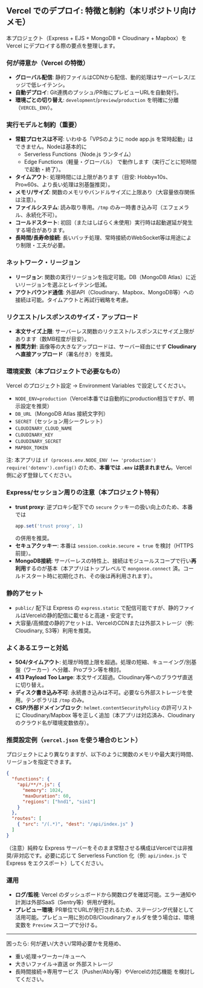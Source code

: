 ## Vercel でのデプロイ: 特徴と制約（本リポジトリ向けメモ）

本プロジェクト（Express + EJS + MongoDB + Cloudinary + Mapbox）を Vercel にデプロイする際の要点を整理します。

### 何が得意か（Vercel の特徴）
- **グローバル配信**: 静的ファイルはCDNから配信、動的処理はサーバーレス/エッジで低レイテンシ。
- **自動デプロイ**: Git連携のプッシュ/PR毎にプレビューURLを自動発行。
- **環境ごとの切り替え**: `development`/`preview`/`production` を明確に分離（`VERCEL_ENV`）。

### 実行モデルと制約（重要）
- **常駐プロセスは不可**: いわゆる「VPSのように node app.js を常時起動」はできません。Nodeは基本的に
  - Serverless Functions（Node.js ランタイム）
  - Edge Functions（軽量・グローバル）
 で動作します（実行ごとに短時間で起動・終了）。
- **タイムアウト**: 処理時間には上限があります（目安: Hobby≈10s、Pro≈60s、より長い処理は別基盤推奨）。
- **メモリ/サイズ**: 関数のメモリやバンドルサイズに上限あり（大容量依存関係は注意）。
- **ファイルシステム**: 読み取り専用。`/tmp` のみ一時書き込み可（エフェメラル、永続化不可）。
- **コールドスタート**: 初回（またはしばらく未使用）実行時は起動遅延が発生する場合があります。
- **長時間/長寿命接続**: 長いバッチ処理、常時接続のWebSocket等は用途により制限・工夫が必要。

### ネットワーク・リージョン
- **リージョン**: 関数の実行リージョンを指定可能。DB（MongoDB Atlas）に近いリージョンを選ぶとレイテンシ低減。
- **アウトバウンド通信**: 外部API（Cloudinary、Mapbox、MongoDB等）への接続は可能。タイムアウトと再試行戦略を考慮。

### リクエスト/レスポンスのサイズ・アップロード
- **本文サイズ上限**: サーバーレス関数のリクエスト/レスポンスにサイズ上限があります（数MB程度が目安）。
- **推奨方針**: 画像等の大きなアップロードは、サーバー経由にせず **Cloudinary へ直接アップロード**（署名付き）を推奨。

### 環境変数（本プロジェクトで必要なもの）
Vercel のプロジェクト設定 → Environment Variables で設定してください。
- `NODE_ENV=production`（Vercel本番では自動的にproduction相当ですが、明示設定を推奨）
- `DB_URL`（MongoDB Atlas 接続文字列）
- `SECRET`（セッション用シークレット）
- `CLOUDINARY_CLOUD_NAME`
- `CLOUDINARY_KEY`
- `CLOUDINARY_SECRET`
- `MAPBOX_TOKEN`

注: 本アプリは `if (process.env.NODE_ENV !== 'production') require('dotenv').config()` のため、**本番では `.env` は読まれません**。Vercel側に必ず登録してください。

### Express/セッション周りの注意（本プロジェクト特有）
- **trust proxy**: 逆プロキシ配下での `secure` クッキーの扱い向上のため、本番では
  ```js
  app.set('trust proxy', 1)
  ```
  の併用を推奨。
- **セキュアクッキー**: 本番は `session.cookie.secure = true` を検討（HTTPS前提）。
- **MongoDB接続**: サーバーレスの特性上、接続はモジュールスコープで行い**再利用**するのが基本（本アプリはトップレベルで `mongoose.connect` 済。コールドスタート時に初期化され、その後は再利用されます）。

### 静的アセット
- `public/` 配下は Express の `express.static` で配信可能ですが、静的ファイルはVercelの静的配信に載せると高速・安定です。
- 大容量/高頻度の静的アセットは、VercelのCDNまたは外部ストレージ（例: Cloudinary, S3等）利用を推奨。

### よくあるエラーと対処
- **504/タイムアウト**: 処理が時間上限を超過。処理の短縮、キューイング/別基盤（ワーカー）へ分離、Proプラン等を検討。
- **413 Payload Too Large**: 本文サイズ超過。Cloudinary等へのブラウザ直送に切り替え。
- **ディスク書き込み不可**: 永続書き込みは不可。必要なら外部ストレージを使用。テンポラリは `/tmp` のみ。
- **CSP/外部ドメインブロック**: `helmet.contentSecurityPolicy` の許可リストに Cloudinary/Mapbox 等を正しく追加（本アプリは対応済み、Cloudinaryのクラウド名が環境変数依存）。

### 推奨設定例（`vercel.json` を使う場合のヒント）
プロジェクトにより異なりますが、以下のように関数のメモリや最大実行時間、リージョンを指定できます。
```json
{
  "functions": {
    "api/**/*.js": {
      "memory": 1024,
      "maxDuration": 60,
      "regions": ["hnd1", "sin1"]
    }
  },
  "routes": [
    { "src": "/(.*)", "dest": "/api/index.js" }
  ]
}
```

（注意）純粋な Express サーバーをそのまま常駐させる構成はVercelでは非推奨/非対応です。必要に応じて Serverless Function 化（例: `api/index.js` で Express をエクスポート）してください。

### 運用
- **ログ/監視**: Vercel のダッシュボードから関数ログを確認可能。エラー通知や計測は外部SaaS（Sentry等）併用が便利。
- **プレビュー環境**: PR単位でURLが発行されるため、ステージング代替として活用可能。プレビュー用に別のDB/Cloudinaryフォルダを使う場合は、環境変数を `Preview` スコープで分ける。

---
困ったら: 何が遅い/大きい/常時必要かを見極め、
- 重い処理→ワーカー/キューへ
- 大きいファイル→直送 or 外部ストレージ
- 長時間接続→専用サービス（Pusher/Ably等）やVercelの対応機能
を検討してください。


